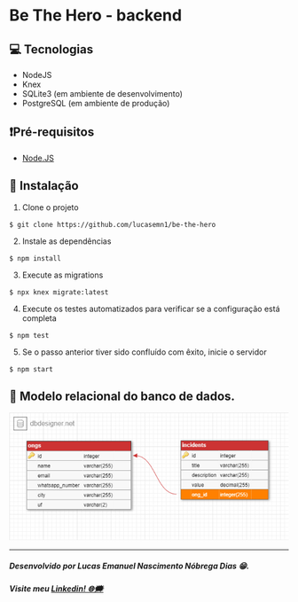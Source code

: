# Be The Hero - backend

## 💻 Tecnologias 
* NodeJS
* Knex
* SQLite3 (em ambiente de desenvolvimento)
* PostgreSQL (em ambiente de produção)

## ❗Pré-requisitos
* [Node.JS](https://nodejs.org/en/)

## 📝 Instalação

1. Clone o projeto
```
$ git clone https://github.com/lucasemn1/be-the-hero
```

2. Instale as dependências
```
$ npm install
```

3. Execute as migrations
```
$ npx knex migrate:latest
```

4. Execute os testes automatizados para verificar se a configuração está completa
```
$ npm test
```

5. Se o passo anterior tiver sido confluído com êxito, inicie o servidor
```
$ npm start
```

## 💾 Modelo relacional do banco de dados.

![GitHub Logo](https://raw.githubusercontent.com/lucasemn1/be-the-hero/master/backend/docs/database_model.png)

<hr/>

##### Desenvolvido por Lucas Emanuel Nascimento Nóbrega Dias 😁.
##### Visite meu [Linkedin! 🌐🗯](https://www.linkedin.com/in/lucas-emn/) 
